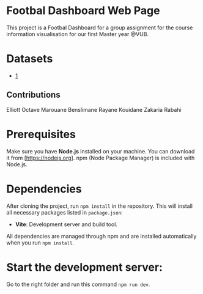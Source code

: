 # Footbal Dashboard Web Page

This project is a Footbal Dashboard for a group assignment for the course information visualisation for our first Master year @VUB.

# Datasets
 - [1](https://www.kaggle.com/datasets/davidcariboo/player-scores)

## Contributions
Elliott Octave
Marouane Benslimane
Rayane Kouidane
Zakaria Rabahi

# Prerequisites

Make sure you have **Node.js** installed on your machine. You can download it from [https://nodejs.org]. npm (Node Package Manager) is included with Node.js.

#  Dependencies

After cloning the project, run `npm install` in the repository. This will install all necessary packages listed in `package.json`:

- **Vite**: Development server and build tool.

All dependencies are managed through npm and are installed automatically when you run `npm install`.

#  Start the development server:
Go to the right folder and run this command `npm run dev`.
